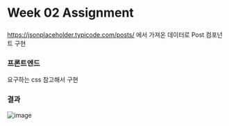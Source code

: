 # Week 02 Assignment

### 
https://jsonplaceholder.typicode.com/posts/ 에서 가져온 데이터로 Post 컴포넌트 구현

### 프론트엔드
요구하는 css 참고해서 구현

### 결과 
![image](https://user-images.githubusercontent.com/63097207/112743007-96bdfb00-8fce-11eb-859c-e2517c6ff69d.png)

